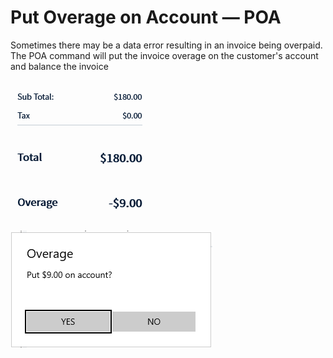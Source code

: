 # Put Overage on Account — POA

Sometimes there may be a data error resulting in an invoice being overpaid. The POA command will put the invoice overage on the customer's account and balance the invoice

![Overage](/.attachments/Documentation/PutOverageOnAccount.png "Overage")

![Dialog](/.attachments/Documentation/PutOverageOnAccount-Dialog.png "Dialog")